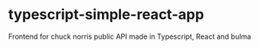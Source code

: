 # typescript-simple-react-app
Frontend for chuck norris public API made in Typescript, React and bulma
